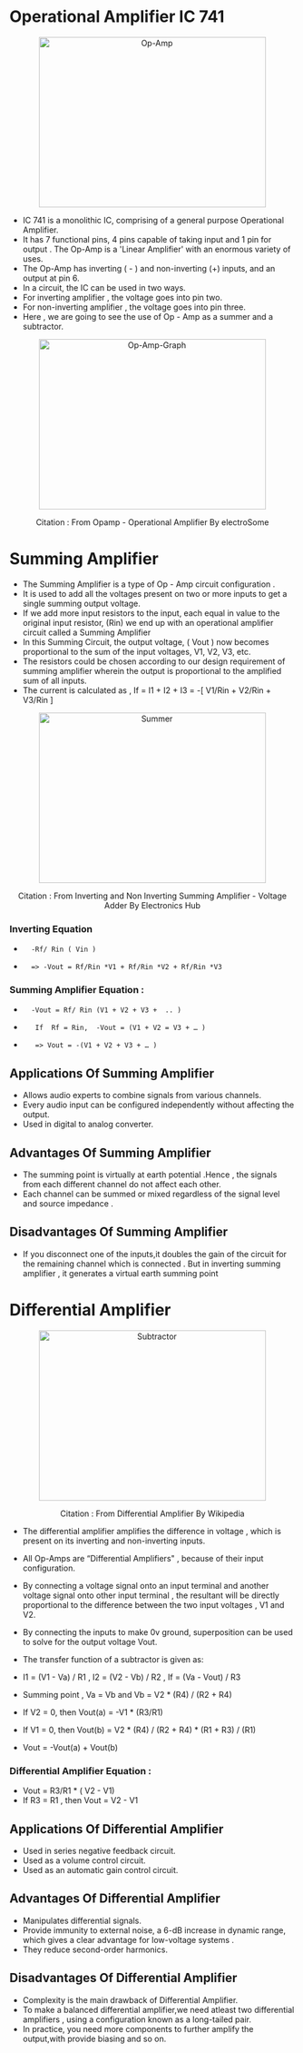 # Operational Amplifier IC 741

<p align="center">
<img width="400" height="300" alt= "Op-Amp" src="https://firebasestorage.googleapis.com/v0/b/vlab-29a0a.appspot.com/o/vlab1%2Fop-amp.png?alt=media&token=a8917aad-7706-4995-883f-a7770375e3a4">
</p>

 - IC 741  is a monolithic IC, comprising of a general purpose Operational Amplifier.
 - It has 7 functional pins, 4 pins capable of taking input and 1 pin for output . The Op-Amp is a 'Linear Amplifier' with an enormous variety of uses. 
 - The Op-Amp has inverting ( - ) and non-inverting (+) inputs, and an output at pin 6.
 - In a circuit, the IC can be used  in two ways. 
 - For inverting amplifier ,  the voltage goes into pin two.
 - For non-inverting amplifier , the voltage goes into pin three.
 - Here , we are going to see the use of Op - Amp as a summer and a subtractor.

<p align="center">
<img width="400" height="300" alt= "Op-Amp-Graph" src="https://firebasestorage.googleapis.com/v0/b/vlab-29a0a.appspot.com/o/vlab1%2Fgraph.png?alt=media&token=c2a90117-47f4-4321-8b84-9d9f60685f95">
</p>

<p align="center">Citation : From Opamp - Operational Amplifier By electroSome</p>

# Summing Amplifier

 - The Summing Amplifier is a type of Op - Amp circuit configuration . 
 - It is used to add all the voltages present on two or more inputs to get a single summing output voltage.
 - If we add more input resistors to the input, each equal in value to the original input resistor, (Rin) we end up with an operational amplifier circuit called a Summing Amplifier
 - In this Summing Circuit, the output voltage, ( Vout ) now becomes proportional to the sum of the input voltages, V1, V2, V3, etc. 
 - The resistors could be chosen according to our design requirement of summing amplifier wherein the output is proportional to the amplified sum of all inputs.
 - The current is calculated as , If = I1 + I2 + I3 = -[ V1/Rin + V2/Rin + V3/Rin ]
 

<p align="center">
<img width="400" height="300" alt= "Summer" src="https://firebasestorage.googleapis.com/v0/b/vlab-29a0a.appspot.com/o/vlab1%2Fsumming_amplifier.png?alt=media&token=9b939f71-11be-4789-a3f0-ba96b5589c1e">
</p>

<p align="center">Citation : From Inverting and Non Inverting Summing Amplifier - Voltage Adder By Electronics Hub</p>
     
### Inverting Equation 

 -       -Rf/ Rin ( Vin )
 -       => -Vout = Rf/Rin *V1 + Rf/Rin *V2 + Rf/Rin *V3

### Summing Amplifier Equation :
                         
 -       -Vout = Rf/ Rin (V1 + V2 + V3 +  .. )
 -        If  Rf = Rin,  -Vout = (V1 + V2 = V3 + … )
 -        => Vout = -(V1 + V2 + V3 + … )


## Applications Of Summing Amplifier

 - Allows audio experts to combine signals from various channels.
 - Every audio input can be configured independently without affecting the output. 
 - Used in digital to analog converter.

## Advantages Of Summing Amplifier

 - The summing point is virtually at earth potential .Hence , the signals from each different channel do not affect each other.
 - Each channel can be summed or mixed regardless of the signal level and source impedance .
 
## Disadvantages Of Summing Amplifier
 
 - If you disconnect one of the inputs,it doubles the gain of the circuit  for the remaining channel which is connected . But in inverting summing amplifier ,  it generates a virtual earth summing point
 


# Differential Amplifier 
  
<p align="center">
<img width="400" height="300" alt= "Subtractor" src="https://firebasestorage.googleapis.com/v0/b/vlab-29a0a.appspot.com/o/vlab1%2Fsubtractor_ampifier.png?alt=media&token=d9d3f95d-c2d4-4eb1-b509-3cd7ea30a836">
</p>

<p align="center">Citation : From Differential Amplifier By Wikipedia</p>


  - The differential amplifier amplifies the difference in voltage , which is present on its inverting and non-inverting inputs.
  - All Op-Amps are “Differential Amplifiers" , because of their input configuration.
  - By connecting a voltage signal onto an input terminal and another voltage signal onto  other input terminal  , the resultant will be directly proportional to the difference between the two input voltages  , V1 and V2.
  - By connecting the inputs to make 0v ground, superposition can be used to solve for the output voltage Vout. 
 
  - The transfer function of a subtractor is given as:
  - I1 = (V1 - Va) / R1 , I2 = (V2 - Vb) / R2 , If = (Va - Vout) / R3

  - Summing point , Va = Vb and Vb = V2 * (R4) / (R2 + R4)
  - If V2 = 0, then Vout(a) = -V1 * (R3/R1)
  - If V1 = 0, then Vout(b) =  V2 * (R4) / (R2 + R4) * (R1 + R3) / (R1)

  - Vout = -Vout(a) + Vout(b)

### Differential Amplifier Equation :
 
  - Vout = R3/R1 * ( V2 - V1)
  - If R3 = R1 , then Vout = V2 - V1

## Applications Of Differential Amplifier
 
  - Used in series negative feedback circuit.
  - Used as a volume control circuit.
  - Used as an automatic gain control circuit.
 
 
## Advantages Of Differential Amplifier
 
   - Manipulates differential signals.
   - Provide immunity to external noise, a 6-dB increase in dynamic range, which gives a clear advantage for low-voltage systems .
   - They reduce second-order harmonics.
 
## Disadvantages Of Differential Amplifier
 
  - Complexity is the main drawback of Differential Amplifier.
  - To make a balanced differential amplifier,we need atleast two differential amplifiers ,  using a configuration known as a long-tailed pair. 
  - In practice, you need more components to further amplify the output,with provide biasing and so on.
